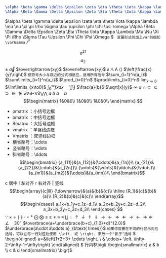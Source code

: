 ```latex
\alpha \beta \gamma \delta \epsilon \zeta \eta \theta \iota \kappa \lambda \mu \nu \xi \pi \rho \sigma \tau \upsilon \phi \chi \psi \omega
\Alpha \Beta \Gamma \Delta \Epsilon \Zeta \Eta \Theta \Iota \Kappa \Lambda \Mu \Nu \Xi \Pi \Rho \Sigma \Tau \Upsilon \Phi \Chi \Psi \Omega
```
$\alpha \beta \gamma \delta \epsilon \zeta \eta \theta \iota \kappa \lambda \mu \nu \xi \pi \rho \sigma \tau \upsilon \phi \chi \psi \omega \Alpha \Beta \Gamma \Delta \Epsilon \Zeta \Eta \Theta \Iota \Kappa \Lambda \Mu \Nu \Xi \Pi \Rho \Sigma \Tau \Upsilon \Phi \Chi \Psi \Omega $
` 变量形式则加上var前缀如 \varGamma` $\varGamma$

$$a^{21}$$
$$a_2$$
$\pm$
$\vec a$ $\overrightarrow{xy}$ $\overleftarrow{xy}$
$\mathtt{A}$ $\mathbb{A}$ $\mathsf{A}$
$\langle\rangle$
$\left(\frac{x}{y}\right)$ `使符号大小与临近的公式相适应，适用所有括号`
$\sum_{i=1}^n{a_i}$
$\sum\limits_{i=1}^n{a_i}$
$\prod_{i=0}^n$
$\prod\limits_{i=0}^n$
$\lim_{x\to0}$
$\lim\limits_{x\to0}$
$\int_0^\infty{fxdx}\quad\prime\iint\oint$
$\frac{a}{b}$
$\sqrt[x]{y}$
$\infty \cup \cap \subset \subseteq \supset \in \notin \varnothing \forall \exists \lnot \nabla \partial \bigvee \bigwedge$ 
$a\ b$
$a\quad b$
$$\begin{matrix}
1&0&0\\
1&0&0\\
1&0&0\\
\end{matrix}
$$
* pmatrix ：小括号边框
* bmatrix ：中括号边框
* Bmatrix ：大括号边框
* vmatrix ：单竖线边框
* Vmatrix ：双竖线边框
* 横省略号：\cdots
* 竖省略号：\vdots
* 斜省略号：\ddots
$$\begin{bmatrix}
{a_{11}}&{a_{12}}&{\cdots}&{a_{1n}}\\
{a_{21}}&{a_{22}}&{\cdots}&{a_{2n}}\\
{\vdots}&{\vdots}&{\ddots}&{\vdots}\\
{a_{m1}}&{a_{m2}}&{\cdots}&{a_{mn}}\\
\end{bmatrix}$$

c 居中 l 左对齐 r 右对齐 | 竖线
$$\begin{array}{c|lll}
{\downarrow}&{a}&{b}&{c}\\
\hline
{R_1}&{c}&{b}&{a}\\
{R_2}&{b}&{c}&{c}\\
\end{array}$$
$$\begin{cases}
a_1x+b_1y+c_1z=d_1\\
a_2x+b_2y+c_2z=d_2\\
a_3x+b_3y+c_3z=d_3\\
\end{cases}
$$
$\because\ \times\ \div\ \mid\ \nmid\ \cdot\ \circ\ \ast\ \bigodot\ \bigotimes\ \leq\ \geq\ \neq\ \approx\ \equiv\ \coprod\ \therefore$
$\uparrow\downarrow\Uparrow\Downarrow\rightarrow\leftarrow\Rightarrow\Leftarrow\longrightarrow\longleftarrow\Longrightarrow\Longleftarrow$
$\angle\quad30^\circ$
$\overbrace{a+\underbrace{b+c}_{1.0}+d}^{2.0}$
$\underbrace{a\cdot a\cdots a}_{b\text{ times}}$
`如果你需要在不同的行显示对应括号，可以在每一行对应处使用 \left. 或 \right. 来放一个"影子"括号`
$
\begin{aligned}
a=&\left(1+2+3+  \cdots \right. \\
& \cdots+ \left. \infty-2+\infty-1+\infty\right)
\end{aligned}
$
行内$\bigl( \begin{smallmatrix} a & b \\ c & d \end{smallmatrix} \bigr)$ 